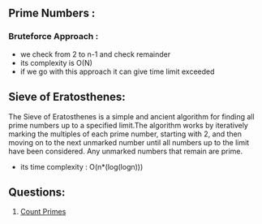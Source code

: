 ## Prime Numbers :
### Bruteforce Approach :
- we check from 2 to n-1 and check remainder 
- its complexity is O(N)
- if we go with this approach it can give time limit exceeded

## Sieve of Eratosthenes:
The Sieve of Eratosthenes is a simple and ancient algorithm for finding all prime numbers up to a specified limit.The algorithm works by iteratively marking the multiples of each prime number, starting with 2, and then moving on to the next unmarked number until all numbers up to the limit have been considered. Any unmarked numbers that remain are prime.
- its time complexity : O(n*(log(logn)))

## Questions:
1. [Count Primes]()
